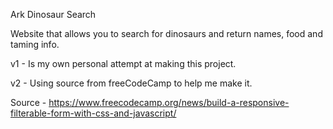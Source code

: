 Ark Dinosaur Search

Website that allows you to search for dinosaurs and return names, food and taming info.

v1 - Is my own personal attempt at making this project.

v2 - Using source from freeCodeCamp to help me make it.

Source - https://www.freecodecamp.org/news/build-a-responsive-filterable-form-with-css-and-javascript/
